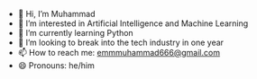 - 👋 Hi, I’m Muhammad
- 👀 I’m interested in Artificial Intelligence and Machine Learning
- 🌱 I’m currently learning Python
- 💞️ I’m looking to break into the tech industry in one year
- 📫 How to reach me: emmmuhammad666@gmail.com
- 😄 Pronouns: he/him

<!---
CosmicEmm/CosmicEmm is a ✨ special ✨ repository because its `README.md` (this file) appears on your GitHub profile.
You can click the Preview link to take a look at your changes.
--->
